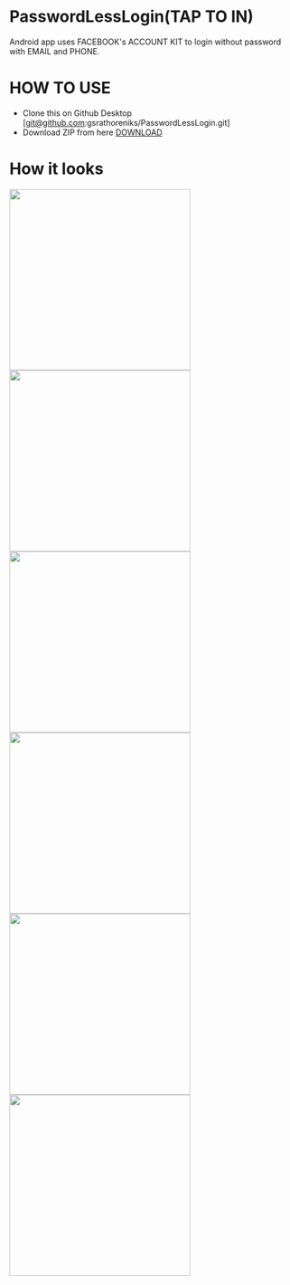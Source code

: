 # PasswordLessLogin(TAP TO IN)
Android app uses FACEBOOK's ACCOUNT KIT to login without password with EMAIL and PHONE.

# HOW TO USE
* Clone this on Github Desktop [git@github.com:gsrathoreniks/PasswordLessLogin.git]
* Download ZIP from here [DOWNLOAD](https://github.com/gsrathoreniks/PasswordLessLogin/archive/master.zip)

# How it looks

<img src="https://github.com/gsrathoreniks/PasswordLessLogin/blob/master/app/src/main/res/Screenshots/Screenshot_2017-04-19-21-13-39.png" width="320">
<img src="https://github.com/gsrathoreniks/PasswordLessLogin/blob/master/app/src/main/res/Screenshots/Screenshot_2017-04-19-21-13-56.png" width="320">
<img src="https://github.com/gsrathoreniks/PasswordLessLogin/blob/master/app/src/main/res/Screenshots/Screenshot_2017-04-19-21-14-38.png" width="320">
<img src="https://github.com/gsrathoreniks/PasswordLessLogin/blob/master/app/src/main/res/Screenshots/Screenshot_2017-04-19-21-15-27.png" width="320">
<img src="https://github.com/gsrathoreniks/PasswordLessLogin/blob/master/app/src/main/res/Screenshots/Screenshot_2017-04-19-21-15-50.png" width="320">
<img src="https://github.com/gsrathoreniks/PasswordLessLogin/blob/master/app/src/main/res/Screenshots/Screenshot_2017-04-19-21-16-06.png" width="320">
